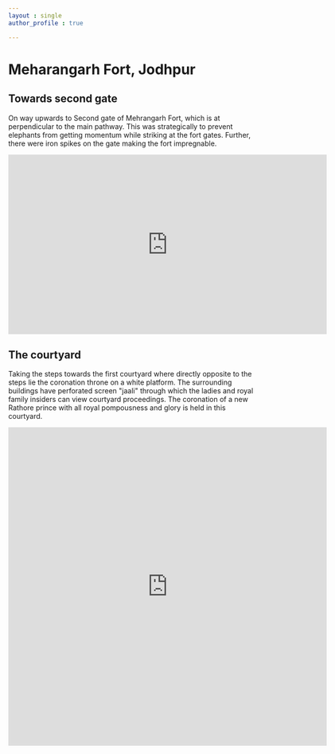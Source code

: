 ```yaml
---
layout : single  
author_profile : true

---
```

# Meharangarh Fort, Jodhpur  

## Towards second gate  

On way upwards to Second gate of Mehrangarh Fort, which is at perpendicular to the main pathway. This was strategically to prevent elephants from getting momentum while striking at the fort gates. Further, there were iron spikes on the gate making the fort impregnable.  

<iframe title="vimeo-player" src="https://player.vimeo.com/video/697716719?h=64ed481534" width="640" height="361" frameborder="0" allowfullscreen></iframe>  

## The courtyard  

Taking the steps towards the first courtyard where directly opposite to the steps lie the coronation throne on a white platform. The surrounding buildings have perforated screen "jaali" through which the ladies and royal family insiders can view courtyard proceedings. The coronation of a new Rathore prince with all royal pompousness and glory is held in this courtyard.  


<iframe title="vimeo-player" src="https://player.vimeo.com/video/697724390?h=4f5ea68ea0" width="640" height="640" frameborder="0" allowfullscreen></iframe>
